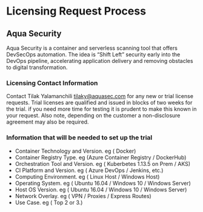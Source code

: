 # Licensing Request Process

## Aqua Security

Aqua Security is a container and serverless scanning tool that offers DevSecOps automation.
The idea is “Shift Left” security early into the DevOps pipeline, accelerating application delivery and removing obstacles to digital transformation.

### Licensing Contact Information

Contact Tilak Yalamanchili <tilaky@aquasec.com> for any new or trial license requests. Trial licenses are qualified and issued in blocks of two weeks for the trial. if you need more time for testing it is prudent to make this known in your request. Also note, depending on the customer a non-disclosure agreement may also be required.

### Information that will be needed to set up the trial

- Container Technology and Version. eg ( Docker)
- Container Registry Type. eg (Azure Container Registry / DockerHub)
- Orchestration Tool and Version. eg ( Kuberbetes 1.13.5 on Prem / AKS)
- CI Platform and Version. eg ( Azure DevOps / Jenkins, etc.)
- Computing Environment. eg ( Linux Host / Windows Host)
- Operating System. eg ( Ubuntu 16.04 / Windows 10 / Windows Server)
- Host OS Version. eg ( Ubuntu 16.04 / Windows 10 / Windows Server)
- Network Overlay. eg ( VPN / Proxies / Express Routes)
- Use Case. eg ( Top 2 or 3.)
